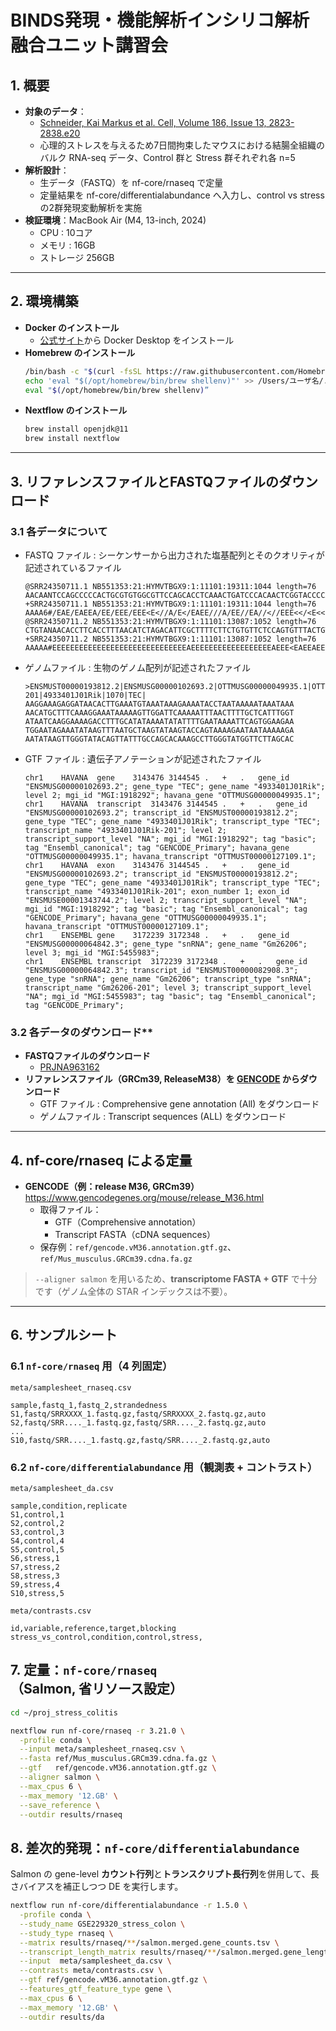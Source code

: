 # BINDS発現・機能解析インシリコ解析融合ユニット講習会

## 1. 概要
- **対象のデータ**：
  -  [Schneider, Kai Markus et al. Cell, Volume 186, Issue 13, 2823-2838.e20](https://doi.org/10.1016/j.cell.2023.05.001)
  -  心理的ストレスを与えるため7日間拘束したマウスにおける結腸全組織のバルク RNA-seq データ、Control 群と Stress 群それぞれ各 n=5
- **解析設計**：
  - 生データ（FASTQ）を nf-core/rnaseq で定量
  - 定量結果を nf-core/differentialabundance へ入力し、control vs stress の2群発現変動解析を実施
- **検証環境**：MacBook Air (M4, 13-inch, 2024)
  - CPU : 10コア
  - メモリ : 16GB
  - ストレージ 256GB

---

## 2. 環境構築
- **Docker のインストール**
  - [公式サイト](https://www.docker.com)から Docker Desktop をインストール
- **Homebrew のインストール**
  ```zsh
  /bin/bash -c "$(curl -fsSL https://raw.githubusercontent.com/Homebrew/install/HEAD/install.sh)"
  echo 'eval "$(/opt/homebrew/bin/brew shellenv)"' >> /Users/ユーザ名/.zprofile
  eval "$(/opt/homebrew/bin/brew shellenv)”
  ```
- **Nextflow のインストール**
  ```zsh
  brew install openjdk@11
  brew install nextflow
  ```
---

## 3. リファレンスファイルとFASTQファイルのダウンロード
### 3.1 各データについて
  - FASTQ ファイル : シーケンサーから出力された塩基配列とそのクオリティが記述されているファイル
    ```
    @SRR24350711.1 NB551353:21:HYMVTBGX9:1:11101:19311:1044 length=76
    AACAANTCCAGCCCCCACTGCGTGTGGCGTTCCAGCACCTCAAACTGATCCCACAACTCGGTACCCCAATCCATGC
    +SRR24350711.1 NB551353:21:HYMVTBGX9:1:11101:19311:1044 length=76
    AAAA6#/EAE/EAEEA/EE/EEE/EEE<E<//A/E</EAEE///A/EE//EA//<//EEE<</<E<<<</6<AAAA
    @SRR24350711.2 NB551353:21:HYMVTBGX9:1:11101:13087:1052 length=76
    CTGTANAACACCTTCACCTTTAACATCTAGACATTCGCTTTTCTTCTGTGTTCTCCAGTGTTTACTGTAATCTCCC
    +SRR24350711.2 NB551353:21:HYMVTBGX9:1:11101:13087:1052 length=76
    AAAAA#EEEEEEEEEEEEEEEEEEEEEEEEEEEEEEAEEEEEEEEEEEEEEEEEEAEEE<EAEEAEEEEEEAEA<<
    ```
  - ゲノムファイル : 生物のゲノム配列が記述されたファイル
    ```
    >ENSMUST00000193812.2|ENSMUSG00000102693.2|OTTMUSG00000049935.1|OTTMUST00000127109.1|4933401J01Rik-201|4933401J01Rik|1070|TEC|
    AAGGAAAGAGGATAACACTTGAAATGTAAATAAAGAAAATACCTAATAAAAATAAATAAA
    AACATGCTTTCAAAGGAAATAAAAAGTTGGATTCAAAAATTTAACTTTTGCTCATTTGGT
    ATAATCAAGGAAAAGACCTTTGCATATAAAATATATTTTGAATAAAATTCAGTGGAAGAA
    TGGAATAGAAATATAAGTTTAATGCTAAGTATAAGTACCAGTAAAAGAATAATAAAAAGA
    AATATAAGTTGGGTATACAGTTATTTGCCAGCACAAAGCCTTGGGTATGGTTCTTAGCAC
    ```
  - GTF ファイル : 遺伝子アノテーションが記述されたファイル
    ```
    chr1	HAVANA	gene	3143476	3144545	.	+	.	gene_id "ENSMUSG00000102693.2"; gene_type "TEC"; gene_name "4933401J01Rik"; level 2; mgi_id "MGI:1918292"; havana_gene "OTTMUSG00000049935.1";
    chr1	HAVANA	transcript	3143476	3144545	.	+	.	gene_id "ENSMUSG00000102693.2"; transcript_id "ENSMUST00000193812.2"; gene_type "TEC"; gene_name "4933401J01Rik"; transcript_type "TEC"; transcript_name "4933401J01Rik-201"; level 2; transcript_support_level "NA"; mgi_id "MGI:1918292"; tag "basic"; tag "Ensembl_canonical"; tag "GENCODE_Primary"; havana_gene "OTTMUSG00000049935.1"; havana_transcript "OTTMUST00000127109.1";
    chr1	HAVANA	exon	3143476	3144545	.	+	.	gene_id "ENSMUSG00000102693.2"; transcript_id "ENSMUST00000193812.2"; gene_type "TEC"; gene_name "4933401J01Rik"; transcript_type "TEC"; transcript_name "4933401J01Rik-201"; exon_number 1; exon_id "ENSMUSE00001343744.2"; level 2; transcript_support_level "NA"; mgi_id "MGI:1918292"; tag "basic"; tag "Ensembl_canonical"; tag "GENCODE_Primary"; havana_gene "OTTMUSG00000049935.1"; havana_transcript "OTTMUST00000127109.1";
    chr1	ENSEMBL	gene	3172239	3172348	.	+	.	gene_id "ENSMUSG00000064842.3"; gene_type "snRNA"; gene_name "Gm26206"; level 3; mgi_id "MGI:5455983";
    chr1	ENSEMBL	transcript	3172239	3172348	.	+	.	gene_id "ENSMUSG00000064842.3"; transcript_id "ENSMUST00000082908.3"; gene_type "snRNA"; gene_name "Gm26206"; transcript_type "snRNA"; transcript_name "Gm26206-201"; level 3; transcript_support_level "NA"; mgi_id "MGI:5455983"; tag "basic"; tag "Ensembl_canonical"; tag "GENCODE_Primary";
    ```
### 3.2 各データのダウンロード**
  - **FASTQファイルのダウンロード**
    - [PRJNA963162](https://www.ncbi.nlm.nih.gov/Traces/study/?acc=PRJNA963162)
  - **リファレンスファイル（GRCm39, ReleaseM38）を [GENCODE](https://www.gencodegenes.org/mouse/) からダウンロード**
    - GTF ファイル : Comprehensive gene annotation (All) をダウンロード
    - ゲノムファイル : Transcript sequences	(ALL) をダウンロード

---

## 4. nf-core/rnaseq による定量

- **GENCODE（例：release M36, GRCm39）**  
  https://www.gencodegenes.org/mouse/release_M36.html  
  - 取得ファイル：  
    - GTF（Comprehensive annotation）  
    - Transcript FASTA（cDNA sequences）  
  - 保存例：`ref/gencode.vM36.annotation.gtf.gz`、`ref/Mus_musculus.GRCm39.cdna.fa.gz`

> `--aligner salmon` を用いるため、**transcriptome FASTA + GTF** で十分です（ゲノム全体の STAR インデックスは不要）。

---

## 6. サンプルシート

### 6.1 `nf-core/rnaseq` 用（4 列固定）

`meta/samplesheet_rnaseq.csv`
```csv
sample,fastq_1,fastq_2,strandedness
S1,fastq/SRRXXXX_1.fastq.gz,fastq/SRRXXXX_2.fastq.gz,auto
S2,fastq/SRR...._1.fastq.gz,fastq/SRR...._2.fastq.gz,auto
...
S10,fastq/SRR...._1.fastq.gz,fastq/SRR...._2.fastq.gz,auto
```

### 6.2 `nf-core/differentialabundance` 用（観測表 + コントラスト）

`meta/samplesheet_da.csv`
```csv
sample,condition,replicate
S1,control,1
S2,control,2
S3,control,3
S4,control,4
S5,control,5
S6,stress,1
S7,stress,2
S8,stress,3
S9,stress,4
S10,stress,5
```

`meta/contrasts.csv`
```csv
id,variable,reference,target,blocking
stress_vs_control,condition,control,stress,
```

## 7. 定量：`nf-core/rnaseq`（Salmon, 省リソース設定）

```bash
cd ~/proj_stress_colitis

nextflow run nf-core/rnaseq -r 3.21.0 \
  -profile conda \
  --input meta/samplesheet_rnaseq.csv \
  --fasta ref/Mus_musculus.GRCm39.cdna.fa.gz \
  --gtf   ref/gencode.vM36.annotation.gtf.gz \
  --aligner salmon \
  --max_cpus 6 \
  --max_memory '12.GB' \
  --save_reference \
  --outdir results/rnaseq
```

## 8. 差次的発現：`nf-core/differentialabundance`

Salmon の gene-level **カウント行列**と**トランスクリプト長行列**を併用して、長さバイアスを補正しつつ DE を実行します。

```bash
nextflow run nf-core/differentialabundance -r 1.5.0 \
  -profile conda \
  --study_name GSE229320_stress_colon \
  --study_type rnaseq \
  --matrix results/rnaseq/**/salmon.merged.gene_counts.tsv \
  --transcript_length_matrix results/rnaseq/**/salmon.merged.gene_lengths.tsv \
  --input  meta/samplesheet_da.csv \
  --contrasts meta/contrasts.csv \
  --gtf ref/gencode.vM36.annotation.gtf.gz \
  --features_gtf_feature_type gene \
  --max_cpus 6 \
  --max_memory '12.GB' \
  --outdir results/da
